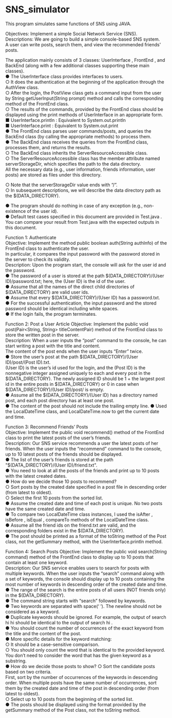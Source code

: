 # SNS_simulator
This program simulates same functions of SNS using JAVA.

Objectives: Implement a simple Social Network Service (SNS).      
Descriptions: We are going to build a simple console-based SNS system.            
A user can write posts, search them, and view the recommended friends' posts.          

The application mainly consists of 3 classes: UserInterface , FrontEnd , and BackEnd (along with a few additional classes supporting these main classes).       
● The UserInterface class provides interfaces to users.         
○ It does the authentication at the beginning of the application through the AuthView class.      
○ After the login, the PostView class gets a command input from the user by String getUserInput(String prompt) method and calls the corresponding method of the FrontEnd class.     
○ The results of the commands, provided by the FrontEnd class should be displayed using the print methods of UserInterface in an appropriate form.      
■ UserInterface.println : Equivalent to System.out.println      
■ UserInterface.print : Equivalent to System.out.print         
● The FrontEnd class parses user commands/posts, and queries the BackEnd class (by calling the appropriate methods) to process them.    
● The BackEnd class receives the queries from the FrontEnd class, processes them, and returns the results.          
○ The BackEnd class inherits the ServerResourceAccessible class.        
○ The ServerResourceAccessible class has the member attribute named serverStorageDir, which specifies the path to the data directory.                     
All the necessary data (e.g., user information, friends information, user posts) are stored as files under this directory.         

○ Note that the serverStorageDir value ends with “/”.          
○ In subsequent descriptions, we will describe the data directory path as the $(DATA_DIRECTORY).         


● The program should do nothing in case of any exception (e.g., non-existence of the user id).      
● Default test cases specified in this document are provided in Test.java . You can compare your result from Test.java with the expected outputs in this document.     


Function 1: Authenticate       
Objective: Implement the method public boolean auth(String authInfo) of the FrontEnd class to authenticate the user.        
In particular, it compares the input password with the password stored in the server to check its validity.        
Description: Upon the program start, the console will ask for the user id and the password.        
● The password of a user is stored at the path $(DATA_DIRECTORY)/(User ID)/password.txt; here, the (User ID) is the id of the user.     
● Assume that all the names of the direct child directories of $(DATA_DIRECTORY) are valid user ids.    
● Assume that every $(DATA_DIRECTORY)/(User ID) has a password.txt.     
● For the successful authentication, the input password and the stored password should be identical including white spaces.        
● If the login fails, the program terminates.       

Function 2: Post a User Article
Objective: Implement the public void post(Pair<String, String> titleContentPair) method of the FrontEnd class to store the written post in the server.     
Description: When a user inputs the “post” command to the console, he can start writing a post with the title and content.         
The content of the post ends when the user inputs “Enter” twice.      
● Store the user’s post at the path $(DATA_DIRECTORY)/(User ID)/post/(Post ID).txt.      
(User ID) is the user’s id used for the login, and the (Post ID) is the nonnegative integer assigned uniquely to each and every post in the $(DATA_DIRECTORY). The newly
assigned ID should be 1 + the largest post id in the entire posts in $(DATA_DIRECTORY) or 0 in case when $(DATA_DIRECTORY)/(User ID)/post/ is empty.    
● Assume all the $(DATA_DIRECTORY)/(User ID) has a directory named post, and each post directory has at least one post.       
● The content of the post should not include the trailing empty line.
● Used the LocalDateTime class, and LocalDateTime.now to get the current date and time.           


Function 3: Recommend Friends’ Posts       
Objective: Implement the public void recommend() method of the FrontEnd class to print the latest posts of the user’s friends.         
Description: Our SNS service recommends a user the latest posts of her friends. When the user inputs the “recommend” command to the console, up to 10 latest posts of the friends
should be displayed.     
● The list of the user’s friends is stored at the path "$(DATA_DIRECTORY)/(User ID)/friend.txt".     
● You need to look at all the posts of the friends and print up to 10 posts with the latest created dates.     
● How do we decide those 10 posts to recommend?     
○ Sort posts by the created date specified in a post file in descending order (from latest to oldest).     
○ Select the first 10 posts from the sorted list.         
● Assume the created date and time of each post is unique. No two posts have the same created date and time.      
● To compare two LocalDateTime class instances, I used the isAfter , isBefore , isEqual , compareTo methods of the LocalDateTime class.    
● Assume all the friend ids on the friend.txt are valid, and the corresponding folders exist in the $(DATA_DIRECTORY).       
● The post should be printed as a format of the toString method of the Post class, not the getSummary method, with the UserInterface.println method.      

Function 4: Search Posts 
Objective: Implement the public void search(String command) method of the FrontEnd class to display up to 10 posts that contain at least one keyword.      
Description: Our SNS service enables users to search for posts with multiple keywords. When the user inputs the “search” command along with a set of keywords, the console should display up to 10 posts containing the most number of keywords in descending order of the created date and time.         
● The range of the search is the entire posts of all users (NOT friends only) in the $(DATA_DIRECTORY).       
● The command string starts with “search” followed by keywords.         
● Two keywords are separated with space(‘ ’). The newline should not be considered as a keyword.        
● Duplicate keywords should be ignored. For example, the output of search hi hi should be identical to the output of search hi .      
● You should count the number of occurrences of the exact keyword from the title and the content of the post.    
● More specific details for the keyword matching:     
○ It should be a case-sensitive comparison.           
○ You should only count the word that is identical to the provided keyword. You don’t need to consider the word that has the given keyword as a substring.       
● How do we decide those posts to show?
○ Sort the candidate posts based on two criteria.            
First, sort by the number of occurrences of the keywords in descending order. When multiple posts have the same number of occurrences, sort them by the created date and time of the post in descending order (from latest to oldest).        
○ Select up to 10 posts from the beginning of the sorted list.         
● The posts should be displayed using the format provided by the getSummary method of the Post class, not the toString method.    

